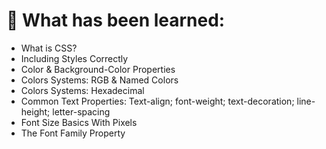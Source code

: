 <h1> 🔭 What has been learned: </h1>

- What is CSS?
- Including Styles Correctly
- Color & Background-Color Properties
- Colors Systems: RGB & Named Colors
- Colors Systems: Hexadecimal
- Common Text Properties: Text-align; font-weight; text-decoration; line-height; letter-spacing
- Font Size Basics With Pixels
- The Font Family Property